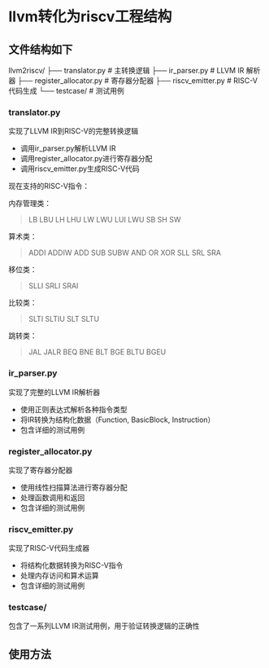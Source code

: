 # llvm转化为riscv工程结构

## 文件结构如下

llvm2riscv/
├── translator.py            # 主转换逻辑
├── ir_parser.py             # LLVM IR 解析器
├── register_allocator.py    # 寄存器分配器
├── riscv_emitter.py         # RISC-V 代码生成
└── testcase/                   # 测试用例

### translator.py

实现了LLVM IR到RISC-V的完整转换逻辑
   - 调用ir_parser.py解析LLVM IR
   - 调用register_allocator.py进行寄存器分配
   - 调用riscv_emitter.py生成RISC-V代码

现在支持的RISC-V指令：

内存管理类：

>LB LBU LH LHU LW LWU LUI LWU SB SH SW

算术类：

>ADDI ADDIW ADD SUB SUBW AND OR XOR SLL SRL SRA

移位类：

>SLLI SRLI SRAI

比较类：

>SLTI SLTIU SLT SLTU

跳转类：

>JAL JALR BEQ BNE BLT BGE BLTU BGEU


### ir_parser.py

实现了完整的LLVM IR解析器
   - 使用正则表达式解析各种指令类型
   - 将IR转换为结构化数据（Function, BasicBlock, Instruction）
   - 包含详细的测试用例

### register_allocator.py

实现了寄存器分配器
   - 使用线性扫描算法进行寄存器分配
   - 处理函数调用和返回
   - 包含详细的测试用例

### riscv_emitter.py

实现了RISC-V代码生成器
   - 将结构化数据转换为RISC-V指令
   - 处理内存访问和算术运算
   - 包含详细的测试用例

### testcase/

包含了一系列LLVM IR测试用例，用于验证转换逻辑的正确性

## 使用方法 